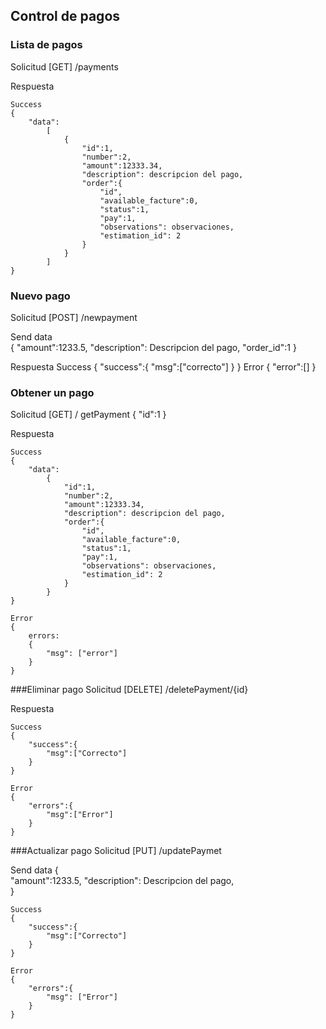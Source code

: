 ## Control de pagos

### Lista de pagos
Solicitud [GET] /payments

Respuesta

	Success
	{
		"data":
			[
				{
					"id":1,
					"number":2,
					"amount":12333.34,
					"description": descripcion del pago,
					"order":{
						"id",
						"available_facture":0,
						"status":1,
						"pay":1,
						"observations": observaciones,
						"estimation_id": 2
					}
				}
			]
	}

### Nuevo pago
Solicitud [POST] /newpayment

Send data	
	{
		"amount":1233.5,
		"description": Descripcion del pago,
		"order_id":1
	}
	
Respuesta
	Success
	{
		"success":{
			"msg":["correcto"]
		}
	}
	Error
	{
		"error":[]
	}

### Obtener un pago
Solicitud [GET] / getPayment
	{
		"id":1
	}

Respuesta
	
	Success
	{
		"data":
			{
				"id":1,
				"number":2,
				"amount":12333.34,
				"description": descripcion del pago,
				"order":{
					"id",
					"available_facture":0,
					"status":1,
					"pay":1,
					"observations": observaciones,
					"estimation_id": 2
				}
			}
	}

	Error
	{
		errors:
		{
			"msg": ["error"]
		}
	}

###Eliminar pago
Solicitud [DELETE] /deletePayment/{id}

Respuesta
	
	Success
	{
		"success":{
			"msg":["Correcto"]
		}
	}

	Error
	{
		"errors":{
			"msg":["Error"]
		}
	}

###Actualizar pago
Solicitud [PUT]	/updatePaymet

Send data
	{		
		"amount":1233.5,
		"description": Descripcion del pago,		
	}

	Success
	{
		"success":{
			"msg":["Correcto"]
		}
	}

	Error
	{
		"errors":{
			"msg": ["Error"]
		}
	}